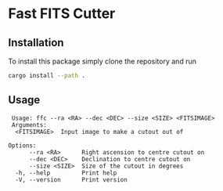 # Fast FITS Cutter

## Installation
To install this package simply clone the repository and run

```bash
cargo install --path .
```

## Usage

```
 Usage: ffc --ra <RA> --dec <DEC> --size <SIZE> <FITSIMAGE> 
 Arguments:
  <FITSIMAGE>  Input image to make a cutout out of

Options:
      --ra <RA>      Right ascension to centre cutout on
      --dec <DEC>    Declination to centre cutout on
      --size <SIZE>  Size of the cutout in degrees
  -h, --help         Print help
  -V, --version      Print version
```
